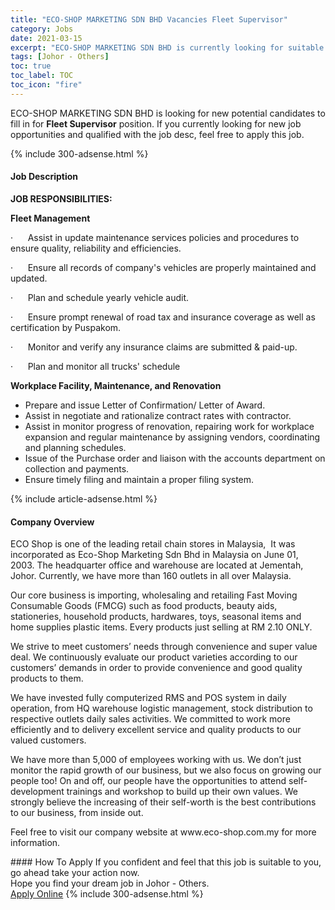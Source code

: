 ```yaml
---
title: "ECO-SHOP MARKETING SDN BHD Vacancies Fleet Supervisor" 
category: Jobs 
date: 2021-03-15 
excerpt: "ECO-SHOP MARKETING SDN BHD is currently looking for suitable person to fill in the Fleet Supervisor which based in Johor - Others" 
tags: [Johor - Others] 
toc: true 
toc_label: TOC 
toc_icon: "fire" 
--- 
```


<p>ECO-SHOP MARKETING SDN BHD is looking for new potential candidates to fill in for <b>Fleet Supervisor</b> position. If you currently looking for new job opportunities and qualified with the job desc, feel free to apply this job.
</p>{% include 300-adsense.html %} 
<div><div><h4>Job Description</h4></div><div><div><span><div><p><strong>JOB RESPONSIBILITIES:</strong></p><p><strong>Fleet Management</strong></p><p>&#183;&#160;&#160;&#160;&#160;&#160;&#160;Assist in update maintenance services policies and procedures to ensure quality, reliability and efficiencies.</p><p>&#183;&#160;&#160;&#160;&#160;&#160;&#160;Ensure all records of company's vehicles are properly maintained and updated.</p><p>&#183;&#160;&#160;&#160;&#160;&#160;&#160;Plan and schedule yearly vehicle audit.</p><p>&#183;&#160;&#160;&#160;&#160;&#160;&#160;Ensure prompt renewal of road tax and insurance coverage as well as certification by Puspakom.</p><p>&#183;&#160;&#160;&#160;&#160;&#160;&#160;Monitor and verify any insurance claims are submitted &amp; paid-up.</p><p>&#183;&#160;&#160;&#160;&#160;&#160;&#160;Plan and monitor all trucks' schedule</p><p><strong>Workplace Facility, Maintenance, and Renovation</strong></p><ul><li>Prepare and issue Letter of Confirmation/ Letter of Award.</li><li>Assist in negotiate and rationalize contract rates with contractor.</li><li>Assist in monitor progress of renovation, repairing work for workplace expansion and regular maintenance by assigning vendors, coordinating and planning schedules.</li><li>Issue of the Purchase order and liaison with the accounts department on collection and payments.</li><li>Ensure timely filing and maintain a proper filing system.</li></ul></div></span></div></div></div> 
{% include article-adsense.html %} 
<div><div><h4>Company Overview</h4></div><div><div><span><div><p>ECO Shop is one of the leading retail chain stores in Malaysia,&#160;&#160;It was incorporated as Eco-Shop Marketing Sdn Bhd in Malaysia on June 01, 2003.&#160;The headquarter office and warehouse are located at Jementah, Johor. Currently, we have more than 160 outlets in all over Malaysia.</p><p>Our core business is importing, wholesaling and retailing Fast Moving Consumable Goods (FMCG) such as food products, beauty aids, stationeries, household products, hardwares, toys, seasonal items and home supplies plastic items. Every products just selling at RM 2.10 ONLY.</p><p>We strive to meet customers&#8217; needs through convenience and super value deal. We continuously evaluate our product varieties according to our customers&#8217; demands in order to provide convenience and good quality products to them.</p><p>We have invested fully computerized RMS and POS system in daily operation, from HQ warehouse logistic management, stock distribution to respective outlets daily sales activities. We committed to work more efficiently and to delivery excellent service and quality products to our valued customers.</p><p>We have more than 5,000 of employees working with us. We don&#8217;t just monitor the rapid growth of our business, but we also focus on growing our people too! On and off, our people have the opportunities to attend self-development trainings and workshop to build up their own values. We strongly believe the increasing of their self-worth is the best contributions to our business, from inside out.</p><p>Feel free to visit our company website at www.eco-shop.com.my for more information.</p></div></span></div></div></div> 
#### How To Apply 
If you confident and feel that this job is suitable to you, go ahead take your action now. <br/> 
Hope you find your dream job in Johor - Others. <br/> 
<a href="https://www.jobstreet.com.my/en/job/fleet-supervisor-4504527?jobId=jobstreet-my-job-4504527&" class="btn btn--info" target="_blank" rel="nofollow noopenner">Apply Online</a> 
{% include 300-adsense.html %} 